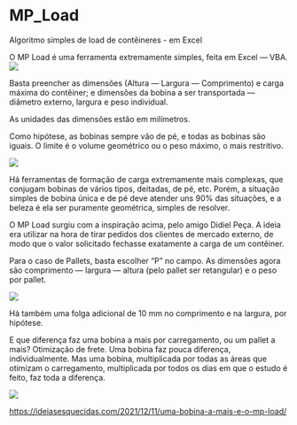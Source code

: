 # MP_Load
Algoritmo simples de load de contêineres - em Excel


O MP Load é uma ferramenta extremamente simples, feita em Excel — VBA.
![](https://ideiasesquecidas.files.wordpress.com/2021/12/image001.png)

Basta preencher as dimensões (Altura — Largura — Comprimento) e carga máxima do contêiner; e dimensões da bobina a ser transportada — diâmetro externo, largura e peso individual.

As unidades das dimensões estão em milímetros.

Como hipótese, as bobinas sempre vão de pé, e todas as bobinas são iguais. O limite é o volume geométrico ou o peso máximo, o mais restritivo.

![](https://ideiasesquecidas.files.wordpress.com/2021/12/image008.png)


Há ferramentas de formação de carga extremamente mais complexas, que conjugam bobinas de vários tipos, deitadas, de pé, etc. Porém, a situação simples de bobina única e de pé deve atender uns 90% das situações, e a beleza é ela ser puramente geométrica, simples de resolver.

O MP Load surgiu com a inspiração acima, pelo amigo Didiel Peça. A ideia era utilizar na hora de tirar pedidos dos clientes de mercado externo, de modo que o valor solicitado fechasse exatamente a carga de um contêiner.

Para o caso de Pallets, basta escolher “P” no campo. As dimensões agora são comprimento — largura — altura (pelo pallet ser retangular) e o peso por pallet.

![](https://ideiasesquecidas.files.wordpress.com/2021/12/image009.png)

Há também uma folga adicional de 10 mm no comprimento e na largura, por hipótese.

E que diferença faz uma bobina a mais por carregamento, ou um pallet a mais? Otimização de frete.
Uma bobina faz pouca diferença, individualmente. Mas uma bobina, multiplicada por todas as áreas que otimizam o carregamento, multiplicada por todos os dias em que 
o estudo é feito, faz toda a diferença.

![](https://ideiasesquecidas.files.wordpress.com/2021/12/image010.png)

https://ideiasesquecidas.com/2021/12/11/uma-bobina-a-mais-e-o-mp-load/

